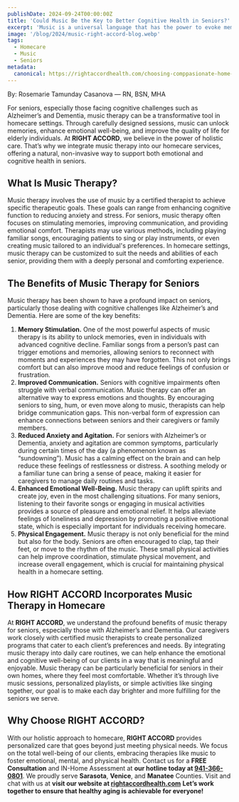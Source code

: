 ```yaml
---
publishDate: 2024-09-24T00:00:00Z
title: 'Could Music Be the Key to Better Cognitive Health in Seniors?'
excerpt: 'Music is a universal language that has the power to evoke memories, inspire emotions, and foster a sense of connection.'
image: '/blog/2024/music-right-accord-blog.webp'
tags:
  - Homecare
  - Music
  - Seniors
metadata:
  canonical: https://rightaccordhealth.com/choosing-comppasionate-home-care-manatee
---
```


By: Rosemarie Tamunday Casanova — RN, BSN, MHA

For seniors, especially those facing cognitive challenges such as Alzheimer’s and Dementia, music therapy can be a transformative tool in homecare settings. Through carefully designed sessions, music can unlock memories, enhance emotional well-being, and improve the quality of life for elderly individuals.
At **RIGHT ACCORD**, we believe in the power of holistic care. That’s why we integrate music therapy into our homecare services, offering a natural, non-invasive way to support both emotional and cognitive health in seniors.

## What Is Music Therapy?

Music therapy involves the use of music by a certified therapist to achieve specific therapeutic goals. These goals can range from enhancing cognitive function to reducing anxiety and stress. For seniors, music therapy often focuses on stimulating memories, improving communication, and providing emotional comfort.
Therapists may use various methods, including playing familiar songs, encouraging patients to sing or play instruments, or even creating music tailored to an individual's preferences. In homecare settings, music therapy can be customized to suit the needs and abilities of each senior, providing them with a deeply personal and comforting experience.

## The Benefits of Music Therapy for Seniors

Music therapy has been shown to have a profound impact on seniors, particularly those dealing with cognitive challenges like Alzheimer’s and Dementia. Here are some of the key benefits:

1. **Memory Stimulation.**
   One of the most powerful aspects of music therapy is its ability to unlock memories, even in individuals with advanced cognitive decline. Familiar songs from a person’s past can trigger emotions and memories, allowing seniors to reconnect with moments and experiences they may have forgotten. This not only brings comfort but can also improve mood and reduce feelings of confusion or frustration.
2. **Improved Communication.**
   Seniors with cognitive impairments often struggle with verbal communication. Music therapy can offer an alternative way to express emotions and thoughts. By encouraging seniors to sing, hum, or even move along to music, therapists can help bridge communication gaps. This non-verbal form of expression can enhance connections between seniors and their caregivers or family members.
3. **Reduced Anxiety and Agitation.**
   For seniors with Alzheimer’s or Dementia, anxiety and agitation are common symptoms, particularly during certain times of the day (a phenomenon known as “sundowning”). Music has a calming effect on the brain and can help reduce these feelings of restlessness or distress. A soothing melody or a familiar tune can bring a sense of peace, making it easier for caregivers to manage daily routines and tasks.
4. **Enhanced Emotional Well-Being.**
   Music therapy can uplift spirits and create joy, even in the most challenging situations. For many seniors, listening to their favorite songs or engaging in musical activities provides a source of pleasure and emotional relief. It helps alleviate feelings of loneliness and depression by promoting a positive emotional state, which is especially important for individuals receiving homecare.
5. **Physical Engagement.**
   Music therapy is not only beneficial for the mind but also for the body. Seniors are often encouraged to clap, tap their feet, or move to the rhythm of the music. These small physical activities can help improve coordination, stimulate physical movement, and increase overall engagement, which is crucial for maintaining physical health in a homecare setting.

## How RIGHT ACCORD Incorporates Music Therapy in Homecare

At **RIGHT ACCORD**, we understand the profound benefits of music therapy for seniors, especially those with Alzheimer’s and Dementia. Our caregivers work closely with certified music therapists to create personalized programs that cater to each client’s preferences and needs. By integrating music therapy into daily care routines, we can help enhance the emotional and cognitive well-being of our clients in a way that is meaningful and enjoyable.
Music therapy can be particularly beneficial for seniors in their own homes, where they feel most comfortable. Whether it’s through live music sessions, personalized playlists, or simple activities like singing together, our goal is to make each day brighter and more fulfilling for the seniors we serve.

## Why Choose RIGHT ACCORD?

With our holistic approach to homecare, **RIGHT ACCORD** provides personalized care that goes beyond just meeting physical needs. We focus on the total well-being of our clients, embracing therapies like music to foster emotional, mental, and physical health.
Contact us for a **FREE Consultation** and IN-Home Assessment at **our hotline today at [941-366-0801](tel:941-366-0801)**. We proudly serve **Sarasota**, **Venice**, and **Manatee** Counties. Visit and chat with us at **visit our website at [rightaccordhealth.com](https://rightaccordhealth.com)** **Let’s work together to ensure that healthy aging is achievable for everyone!**
